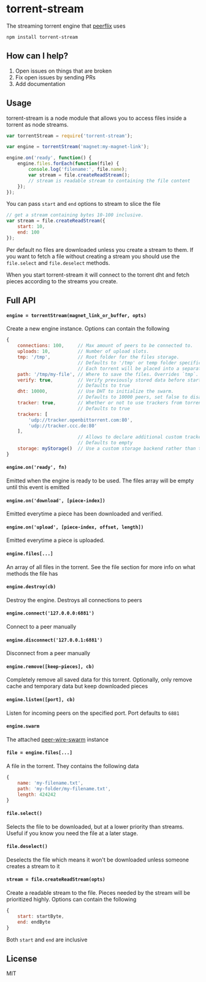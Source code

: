 # torrent-stream

The streaming torrent engine that [peerflix](https://github.com/mafintosh/peerflix) uses

	npm install torrent-stream

## How can I help?

1. Open issues on things that are broken
2. Fix open issues by sending PRs
3. Add documentation

## Usage

torrent-stream is a node module that allows you to access files inside a torrent as node streams.

``` js
var torrentStream = require('torrent-stream');

var engine = torrentStream('magnet:my-magnet-link');

engine.on('ready', function() {
	engine.files.forEach(function(file) {
		console.log('filename:', file.name);
		var stream = file.createReadStream();
		// stream is readable stream to containing the file content
	});
});
```

You can pass `start` and `end` options to stream to slice the file

``` js
// get a stream containing bytes 10-100 inclusive.
var stream = file.createReadStream({
	start: 10,
	end: 100
});
```

Per default no files are downloaded unless you create a stream to them.
If you want to fetch a file without creating a stream you should use the `file.select` and `file.deselect` methods.

When you start torrent-stream it will connect to the torrent dht
and fetch pieces according to the streams you create.

## Full API

#### `engine = torrentStream(magnet_link_or_buffer, opts)`

Create a new engine instance. Options can contain the following

``` js
{
	connections: 100,     // Max amount of peers to be connected to.
	uploads: 10,          // Number of upload slots.
	tmp: '/tmp',          // Root folder for the files storage.
	                      // Defaults to '/tmp' or temp folder specific to your OS.
	                      // Each torrent will be placed into a separate folder under /tmp/torrent-stream/{infoHash}
	path: '/tmp/my-file', // Where to save the files. Overrides `tmp`.
	verify: true,         // Verify previously stored data before starting
	                      // Defaults to true
	dht: 10000,           // Use DHT to initialize the swarm.
	                      // Defaults to 10000 peers, set false to disable
	tracker: true,        // Whether or not to use trackers from torrent file or magnet link
	                      // Defaults to true
	trackers: [
	    'udp://tracker.openbittorrent.com:80',
	    'udp://tracker.ccc.de:80'
	],
	                      // Allows to declare additional custom trackers to use
	                      // Defaults to empty
	storage: myStorage()  // Use a custom storage backend rather than the default disk-backed one
}
```

#### `engine.on('ready', fn)`

Emitted when the engine is ready to be used.
The files array will be empty until this event is emitted

#### `engine.on('download', [piece-index])`

Emitted everytime a piece has been downloaded and verified.

#### `engine.on('upload', [piece-index, offset, length])`

Emitted everytime a piece is uploaded.

#### `engine.files[...]`

An array of all files in the torrent. See the file section for more info on what methods the file has

#### `engine.destroy(cb)`

Destroy the engine. Destroys all connections to peers

#### `engine.connect('127.0.0.0:6881')`

Connect to a peer manually

#### `engine.disconnect('127.0.0.1:6881')`

Disconnect from a peer manually

#### `engine.remove([keep-pieces], cb)`

Completely remove all saved data for this torrent.
Optionally, only remove cache and temporary data but keep downloaded pieces

#### `engine.listen([port], cb)`

Listen for incoming peers on the specified port. Port defaults to `6881`

#### `engine.swarm`

The attached [peer-wire-swarm](https://github.com/mafintosh/peer-wire-swarm) instance

#### `file = engine.files[...]`

A file in the torrent. They contains the following data

``` js
{
	name: 'my-filename.txt',
	path: 'my-folder/my-filename.txt',
	length: 424242
}
```

#### `file.select()`

Selects the file to be downloaded, but at a lower priority than streams.
Useful if you know you need the file at a later stage.

#### `file.deselect()`

Deselects the file which means it won't be downloaded unless someone creates a stream to it

#### `stream = file.createReadStream(opts)`

Create a readable stream to the file. Pieces needed by the stream will be prioritized highly.
Options can contain the following

``` js
{
	start: startByte,
	end: endByte
}
```

Both `start` and `end` are inclusive

## License

MIT
